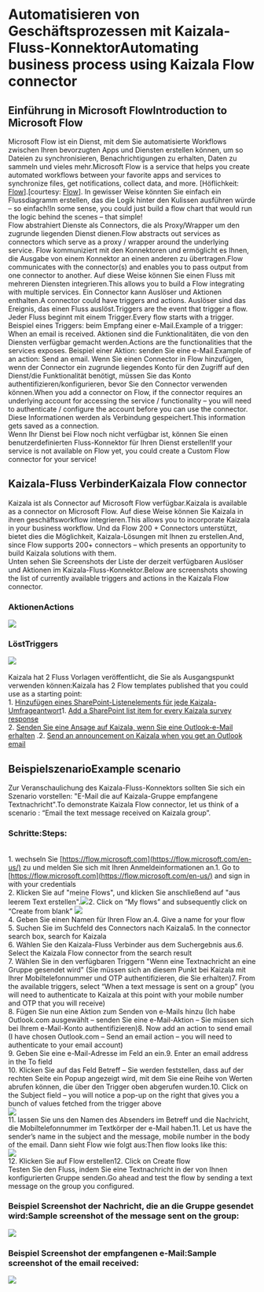 # <a name="automating-business-process-using-kaizala-flow-connector"></a><span data-ttu-id="f5b87-101">Automatisieren von Geschäftsprozessen mit Kaizala-Fluss-Konnektor</span><span class="sxs-lookup"><span data-stu-id="f5b87-101">Automating business process using Kaizala Flow connector</span></span>
## <a name="introduction-to-microsoft-flow"></a><span data-ttu-id="f5b87-102">Einführung in Microsoft Flow</span><span class="sxs-lookup"><span data-stu-id="f5b87-102">Introduction to Microsoft Flow</span></span>
<span data-ttu-id="f5b87-103">Microsoft Flow ist ein Dienst, mit dem Sie automatisierte Workflows zwischen Ihren bevorzugten Apps und Diensten erstellen können, um so Dateien zu synchronisieren, Benachrichtigungen zu erhalten, Daten zu sammeln und vieles mehr.</span><span class="sxs-lookup"><span data-stu-id="f5b87-103">Microsoft Flow is a service that helps you create automated workflows between your favorite apps and services to synchronize files, get notifications, collect data, and more.</span></span> <span data-ttu-id="f5b87-104">[Höflichkeit: [Flow](https://docs.microsoft.com/en-us/flow/getting-started)].</span><span class="sxs-lookup"><span data-stu-id="f5b87-104">[courtesy: [Flow](https://docs.microsoft.com/en-us/flow/getting-started)].</span></span> <span data-ttu-id="f5b87-105">In gewisser Weise könnten Sie einfach ein Flussdiagramm erstellen, das die Logik hinter den Kulissen ausführen würde – so einfach!</span><span class="sxs-lookup"><span data-stu-id="f5b87-105">In some sense, you could just build a flow chart that would run the logic behind the scenes – that simple!</span></span>
<br> <span data-ttu-id="f5b87-106">Flow abstrahiert Dienste als Connectors, die als Proxy/Wrapper um den zugrunde liegenden Dienst dienen.</span><span class="sxs-lookup"><span data-stu-id="f5b87-106">Flow abstracts out services as connectors which serve as a proxy / wrapper around the underlying service.</span></span> <span data-ttu-id="f5b87-107">Flow kommuniziert mit den Konnektoren und ermöglicht es Ihnen, die Ausgabe von einem Konnektor an einen anderen zu übertragen.</span><span class="sxs-lookup"><span data-stu-id="f5b87-107">Flow communicates with the connector(s) and enables you to pass output from one connector to another.</span></span>  <span data-ttu-id="f5b87-108">Auf diese Weise können Sie einen Fluss mit mehreren Diensten integrieren.</span><span class="sxs-lookup"><span data-stu-id="f5b87-108">This allows you to build a Flow integrating with multiple services.</span></span> <span data-ttu-id="f5b87-109">Ein Connector kann Auslöser und Aktionen enthalten.</span><span class="sxs-lookup"><span data-stu-id="f5b87-109">A connector could have triggers and actions.</span></span> <span data-ttu-id="f5b87-110">Auslöser sind das Ereignis, das einen Fluss auslöst.</span><span class="sxs-lookup"><span data-stu-id="f5b87-110">Triggers are the event that trigger a flow.</span></span> <span data-ttu-id="f5b87-111">Jeder Fluss beginnt mit einem Trigger.</span><span class="sxs-lookup"><span data-stu-id="f5b87-111">Every flow starts with a trigger.</span></span> <span data-ttu-id="f5b87-112">Beispiel eines Triggers: beim Empfang einer e-Mail.</span><span class="sxs-lookup"><span data-stu-id="f5b87-112">Example of a trigger: When an email is received.</span></span> <span data-ttu-id="f5b87-113">Aktionen sind die Funktionalitäten, die von den Diensten verfügbar gemacht werden.</span><span class="sxs-lookup"><span data-stu-id="f5b87-113">Actions are the functionalities that the services exposes.</span></span> <span data-ttu-id="f5b87-114">Beispiel einer Aktion: senden Sie eine e-Mail.</span><span class="sxs-lookup"><span data-stu-id="f5b87-114">Example of an action: Send an email.</span></span> <span data-ttu-id="f5b87-115">Wenn Sie einen Connector in Flow hinzufügen, wenn der Connector ein zugrunde liegendes Konto für den Zugriff auf den Dienst/die Funktionalität benötigt, müssen Sie das Konto authentifizieren/konfigurieren, bevor Sie den Connector verwenden können.</span><span class="sxs-lookup"><span data-stu-id="f5b87-115">When you add a connector on Flow, if the connector requires an underlying account for accessing the service / functionality – you will need to authenticate / configure the account before you can use the connector.</span></span> <span data-ttu-id="f5b87-116">Diese Informationen werden als Verbindung gespeichert.</span><span class="sxs-lookup"><span data-stu-id="f5b87-116">This information gets saved as a connection.</span></span>
<br> <span data-ttu-id="f5b87-117">Wenn Ihr Dienst bei Flow noch nicht verfügbar ist, können Sie einen benutzerdefinierten Fluss-Konnektor für Ihren Dienst erstellen!</span><span class="sxs-lookup"><span data-stu-id="f5b87-117">If your service is not available on Flow yet, you could create a Custom Flow connector for your service!</span></span>
## <a name="kaizala-flow-connector"></a><span data-ttu-id="f5b87-118">Kaizala-Fluss Verbinder</span><span class="sxs-lookup"><span data-stu-id="f5b87-118">Kaizala Flow connector</span></span>
<span data-ttu-id="f5b87-119">Kaizala ist als Connector auf Microsoft Flow verfügbar.</span><span class="sxs-lookup"><span data-stu-id="f5b87-119">Kaizala is available as a connector on Microsoft Flow.</span></span> <span data-ttu-id="f5b87-120">Auf diese Weise können Sie Kaizala in ihren geschäftsworkflow integrieren.</span><span class="sxs-lookup"><span data-stu-id="f5b87-120">This allows you to incorporate Kaizala in your business workflow.</span></span> <span data-ttu-id="f5b87-121">Und da Flow 200 + Connectors unterstützt, bietet dies die Möglichkeit, Kaizala-Lösungen mit Ihnen zu erstellen.</span><span class="sxs-lookup"><span data-stu-id="f5b87-121">And, since Flow supports 200+ connectors – which presents an opportunity to build Kaizala solutions with them.</span></span>
<br> <span data-ttu-id="f5b87-122">Unten sehen Sie Screenshots der Liste der derzeit verfügbaren Auslöser und Aktionen im Kaizala-Fluss-Konnektor.</span><span class="sxs-lookup"><span data-stu-id="f5b87-122">Below are screenshots showing the list of currently available triggers and actions in the Kaizala Flow connector.</span></span>
### <a name="actions"></a><span data-ttu-id="f5b87-123">Aktionen</span><span class="sxs-lookup"><span data-stu-id="f5b87-123">Actions</span></span>
![](Images/MailFlow_Actions.PNG)
### <a name="triggers"></a><span data-ttu-id="f5b87-124">Löst</span><span class="sxs-lookup"><span data-stu-id="f5b87-124">Triggers</span></span>
![](Images/MailFlow_Triggers.PNG)
<br>
<br> <span data-ttu-id="f5b87-125">Kaizala hat 2 Fluss Vorlagen veröffentlicht, die Sie als Ausgangspunkt verwenden können:</span><span class="sxs-lookup"><span data-stu-id="f5b87-125">Kaizala has 2 Flow templates published that you could use as a starting point:</span></span>
<br> <span data-ttu-id="f5b87-126">1. [Hinzufügen eines SharePoint-Listenelements für jede Kaizala-Umfrageantwort](https://us.flow.microsoft.com/en-us/galleries/public/templates/a71f0ac3e35a40728b3e9ee27bf9dbcd/add-a-sharepoint-list-item-for-every-kaizala-survey-response/)</span><span class="sxs-lookup"><span data-stu-id="f5b87-126">1. [Add a SharePoint list item for every Kaizala survey response](https://us.flow.microsoft.com/en-us/galleries/public/templates/a71f0ac3e35a40728b3e9ee27bf9dbcd/add-a-sharepoint-list-item-for-every-kaizala-survey-response/)</span></span>
<br> <span data-ttu-id="f5b87-127">2. [Senden Sie eine Ansage auf Kaizala, wenn Sie eine Outlook-e-Mail erhalten](https://us.flow.microsoft.com/en-us/galleries/public/templates/cb85f664dfb0421dbd937dd64618f791/send-an-announcement-on-kaizala-when-you-get-an-outlook-email/) .</span><span class="sxs-lookup"><span data-stu-id="f5b87-127">2. [Send an announcement on Kaizala when you get an Outlook email](https://us.flow.microsoft.com/en-us/galleries/public/templates/cb85f664dfb0421dbd937dd64618f791/send-an-announcement-on-kaizala-when-you-get-an-outlook-email/)</span></span>
## <a name="example-scenario"></a><span data-ttu-id="f5b87-128">Beispielszenario</span><span class="sxs-lookup"><span data-stu-id="f5b87-128">Example scenario</span></span>
<span data-ttu-id="f5b87-129">Zur Veranschaulichung des Kaizala-Fluss-Konnektors sollten Sie sich ein Szenario vorstellen: "E-Mail die auf Kaizala-Gruppe empfangene Textnachricht".</span><span class="sxs-lookup"><span data-stu-id="f5b87-129">To demonstrate Kaizala Flow connector, let us think of a scenario : “Email the text message received on Kaizala group”.</span></span>
### <a name="steps"></a><span data-ttu-id="f5b87-130">Schritte:</span><span class="sxs-lookup"><span data-stu-id="f5b87-130">Steps:</span></span>
<br> <span data-ttu-id="f5b87-131">1. wechseln Sie [https://flow.microsoft.com](https://flow.microsoft.com/en-us/) zu und melden Sie sich mit Ihren Anmeldeinformationen an.</span><span class="sxs-lookup"><span data-stu-id="f5b87-131">1. Go to [https://flow.microsoft.com](https://flow.microsoft.com/en-us/) and sign in with your credentials</span></span>
<br> <span data-ttu-id="f5b87-132">2. Klicken Sie auf "meine Flows", und klicken Sie anschließend auf "aus leerem Text erstellen".![](Images/MailFlow_Search.PNG)</span><span class="sxs-lookup"><span data-stu-id="f5b87-132">2. Click on “My flows” and subsequently click on “Create from blank” ![](Images/MailFlow_Search.PNG)</span></span>
<br> <span data-ttu-id="f5b87-133">4. Geben Sie einen Namen für Ihren Flow an.</span><span class="sxs-lookup"><span data-stu-id="f5b87-133">4. Give a name for your flow</span></span>
<br> <span data-ttu-id="f5b87-134">5. Suchen Sie im Suchfeld des Connectors nach Kaizala</span><span class="sxs-lookup"><span data-stu-id="f5b87-134">5. In the connector search box, search for Kaizala</span></span>
<br> <span data-ttu-id="f5b87-135">6. Wählen Sie den Kaizala-Fluss Verbinder aus dem Suchergebnis aus.</span><span class="sxs-lookup"><span data-stu-id="f5b87-135">6. Select the Kaizala Flow connector from the search result</span></span>
<br>  <span data-ttu-id="f5b87-136">7. Wählen Sie in den verfügbaren Triggern "Wenn eine Textnachricht an eine Gruppe gesendet wird" (Sie müssen sich an diesem Punkt bei Kaizala mit Ihrer Mobiltelefonnummer und OTP authentifizieren, die Sie erhalten)</span><span class="sxs-lookup"><span data-stu-id="f5b87-136">7. From the available triggers, select “When a text message is sent on a group” (you will need to authenticate to Kaizala at this point with your mobile number and OTP that you will receive)</span></span>
<br>  <span data-ttu-id="f5b87-137">8. Fügen Sie nun eine Aktion zum Senden von e-Mails hinzu (Ich habe Outlook.com ausgewählt – senden Sie eine e-Mail-Aktion – Sie müssen sich bei Ihrem e-Mail-Konto authentifizieren)</span><span class="sxs-lookup"><span data-stu-id="f5b87-137">8. Now add an action to send email (I have chosen Outlook.com – Send an email action – you will need to authenticate to your email account)</span></span>
<br> <span data-ttu-id="f5b87-138">9. Geben Sie eine e-Mail-Adresse im Feld an ein.</span><span class="sxs-lookup"><span data-stu-id="f5b87-138">9. Enter an email address in the To field</span></span>
<br><span data-ttu-id="f5b87-139">10. Klicken Sie auf das Feld Betreff – Sie werden feststellen, dass auf der rechten Seite ein Popup angezeigt wird, mit dem Sie eine Reihe von Werten abrufen können, die über den Trigger oben abgerufen wurden.</span><span class="sxs-lookup"><span data-stu-id="f5b87-139">10. Click on the Subject field – you will notice a pop-up on the right that gives you a bunch of values fetched from the trigger above</span></span>
<br>![](Images/MailFlow_4.PNG)
<br> <span data-ttu-id="f5b87-140">11. lassen Sie uns den Namen des Absenders im Betreff und die Nachricht, die Mobiltelefonnummer im Textkörper der e-Mail haben.</span><span class="sxs-lookup"><span data-stu-id="f5b87-140">11. Let us have the sender’s name in the subject and the message, mobile number in the body of the email.</span></span> <span data-ttu-id="f5b87-141">Dann sieht Flow wie folgt aus:</span><span class="sxs-lookup"><span data-stu-id="f5b87-141">Then flow looks like this:</span></span>
<br>
![](Images/MailFlow_5.PNG)
<br> <span data-ttu-id="f5b87-142">12. Klicken Sie auf Flow erstellen</span><span class="sxs-lookup"><span data-stu-id="f5b87-142">12. Click on Create flow</span></span>
<br>  <span data-ttu-id="f5b87-143">Testen Sie den Fluss, indem Sie eine Textnachricht in der von Ihnen konfigurierten Gruppe senden.</span><span class="sxs-lookup"><span data-stu-id="f5b87-143">Go ahead and test the flow by sending a text message on the group you configured.</span></span>
### <a name="sample-screenshot-of-the-message-sent-on-the-group"></a><span data-ttu-id="f5b87-144">Beispiel Screenshot der Nachricht, die an die Gruppe gesendet wird:</span><span class="sxs-lookup"><span data-stu-id="f5b87-144">Sample screenshot of the message sent on the group:</span></span>

![](Images/MailFlow_6.PNG)
### <a name="sample-screenshot-of-the-email-received"></a><span data-ttu-id="f5b87-145">Beispiel Screenshot der empfangenen e-Mail:</span><span class="sxs-lookup"><span data-stu-id="f5b87-145">Sample screenshot of the email received:</span></span>
![](Images/MailFlow_MailReceived.PNG)









